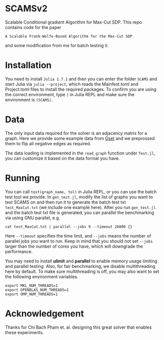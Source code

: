 # SCAMSv2
Scalable Conditional gradient Algorithm for Max-Cut SDP.
This repo contains code for the paper 
```
A Scalable Frank-Wolfe-Based Algorithm for the Max-Cut SDP
```
and some modification from me for batch testing it.

# Installation
You need to install `Julia 1.7.1` and then you can enter
the folder `SCAMS` and start Julia via `julia --project`,
which reads the Mainfest.toml and Project.toml files to
install the required packages. To confirm you are using
the correct environment, type `]` in Julia REPL and make sure
the environment is `(SCAMS)`. 

# Data
The only input data required for the solver is an adjacency 
matrix for a graph. Here we provide some example data from
[Gset](https://www.cise.ufl.edu/research/sparse/matrices/Gset/)
and we preprossed them to flip all negative edges as required.

The data loading is implemented in the `read_graph` function
under `Test.jl`, you can customize it based on the data format
you have.  

# Running
You can call `test(graph_name, tol)` in Julia REPL, or you can
use the batch test tool we provide. In `gen_test.jl`, modify 
the list of graphs you want to test SCAMS on and then run it
to generate the batch test txt `test_MaxCut.txt` (we include 
one example here). After you run `gen_test.jl` and the batch test txt file is generated, 
you can parallel the benchmarking via using GNU parallel, e.g. 
```
cat test_MaxCut.txt | parallel --jobs 9 --timeout 28800 {}
```
Here `--timeout` specifies the time limit, and `--jobs` means the number of 
parallel jobs you want to run. Keep in mind that you should not set `--jobs` 
larger than the number of cores you have, which will downgrade the performance.

You may need to install **ulimit** and **parallel** to enable 
memory usage limiting and parallel testing. 
Also, for fair benchmarking, we disable multithreading here by default. To make sure multithreading is off, 
you may also want to set the following environment variables.
```
export MKL_NUM_THREADS=1
export OPENBLAS_NUM_THREADS=1
export OMP_NUM_THREADS=1
```

# Acknowledgement
Thanks for Chi Bach Pham et. al. designing this great solver
that enables these experiments.